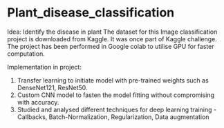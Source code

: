 # Plant_disease_classification
Idea: Identify the disease in plant
The dataset for this Image classification project is downloaded from Kaggle. It was once part of Kaggle challenge.
The project has been performed in Google colab to utilise GPU for faster computation. 

Implementation in project:
1) Transfer learning to initiate model with pre-trained weights such as DenseNet121, ResNet50.
2) Custom CNN model to fasten the model fitting without compromising with accuracy.
3) Studied and analysed different techniques for deep learning training - Callbacks, Batch-Normalization, Regularization, Data augmentation

